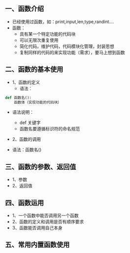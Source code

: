 ## 一、函数介绍
- 已经使用过函数，如：print,input,len,type,randint....
- 函数：
  - 具有某一个特定功能的代码块
  - 可以无限次重复使用
  - 简化代码，维护代码，代码模块化管理，封装思想
  - 复制同样的代码的来实现功能（需求），要马上想到函数

## 二、函数的基本使用
- 1、函数的定义
  - 语法：
```python
def 函数名():
    函数体（实现功能的代码块）
```
  - 语法说明：
    - def 关键字
    - 函数名要遵循标识符的命名规范

- 2、函数的调用
- 语法：函数名()

## 三、函数的参数、返回值
- 1、参数
- 2、返回值

## 四、函数运用
- 1、一个函数中能否调用另一个函数
- 2、函数的定义和调用是否有顺序要求
- 3、函数能否调用自己本身

## 五、常用内置函数使用

